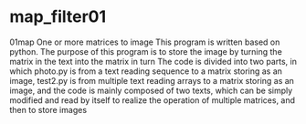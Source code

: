# map_filter01
01map  One or more matrices to image
This program is written based on python. The purpose of this program is to store the image by turning the matrix in the text into the matrix in turn
The code is divided into two parts, in which photo.py is from a text reading sequence to a matrix storing as an image, test2.py is from multiple text reading arrays to a matrix storing as an image, and the code is mainly composed of two texts, which can be simply modified and read by itself to realize the operation of multiple matrices, and then to store images
